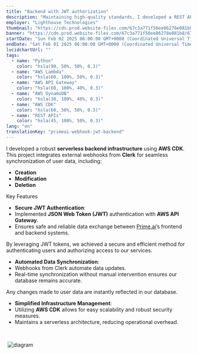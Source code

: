 ```yaml
---
title: "Backend with JWT authorization"
description: "Maintaining high-quality standards, I developed a REST API that integrates with an authorization system & webhook requests"
employer: "Lighthouse Technologies"
thumbnail: "https://cdn.prod.website-files.com/67c3a771f50ee86278e081b8/67d92242543f77f7fa5bdcaf_67ce4288b0a55050e6651d96_jwt%2520primeai2.gif"
banner: "https://cdn.prod.website-files.com/67c3a771f50ee86278e081b8/67cbf2938dcac0c620425d98_67cbd4e5d19d256af5d102f7_photo-1515879218367-8466d910aaa4.jpeg"
startDate: "Sun Feb 02 2025 06:00:00 GMT+0000 (Coordinated Universal Time)"
endDate: "Sat Feb 01 2025 06:00:00 GMT+0000 (Coordinated Universal Time)"
lucidchartUrl: ""
tags:
  - name: "Python"
    color: "hsla(90, 50%, 50%, 0.3)"
  - name: "AWS Lambda"
    color: "hsla(60, 100%, 50%, 0.3)"
  - name: "AWS API Gateway"
    color: "hsla(60, 100%, 40%, 0.3)"
  - name: "AWS DynamoDB"
    color: "hsla(30, 100%, 40%, 0.3)"
  - name: "AWS CDK"
    color: "hsla(60, 50%, 50%, 0.3)"
  - name: "REST APIs"
    color: "hsla(45, 100%, 50%, 0.3)"
lang: "en"
translationKey: "primeai-webhook-jwt-backend"
---
```


I developed a robust **serverless backend infrastructure** using **AWS CDK**. This project integrates external webhooks from **Clerk** for seamless synchronization of user data, including:

- **Creation**
- **Modification**
- **Deletion**

Key Features

- **Secure JWT Authentication**:
- Implemented **JSON Web Token (JWT)** authentication with **AWS API Gateway**.
- Ensures safe and reliable data exchange between [Prime.ai]()’s frontend and backend systems.

By leveraging JWT tokens, we achieved a secure and efficient method for authenticating users and authorizing access to our services.

- **Automated Data Synchronization**:
- Webhooks from Clerk automate data updates.
- Real-time synchronization without manual intervention ensures our database remains accurate.

Any changes made to user data are instantly reflected in our database.

- **Simplified Infrastructure Management**:
- Utilizing **AWS CDK** allows for easy scalability and robust security measures.
- Maintains a serverless architecture, reducing operational overhead.

‍

‍
![diagram](/assets/images/33afa5c4bf8fc9d4c50343d099d5c0953fe5aaec.png)